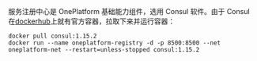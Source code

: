 服务注册中心是 OnePlatform 基础能力组件，选用 Consul 软件。由于 Consul 在[dockerhub](https://hub.docker.com/_/consul)上就有官方容器，拉取下来并运行容器：

```shell
docker pull consul:1.15.2
docker run --name oneplatform-registry -d -p 8500:8500 --net oneplatform-net --restart=unless-stopped consul:1.15.2
```


